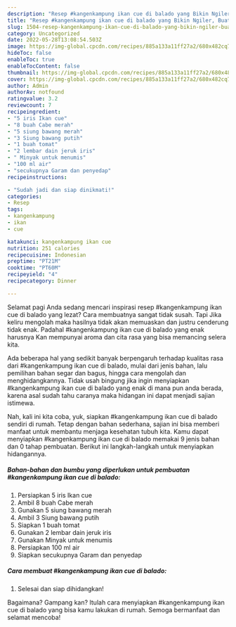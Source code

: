 ```yaml
---
description: "Resep #kangenkampung ikan cue di balado yang Bikin Ngiler, Buat Buka Puasa Menggugah Selera"
title: "Resep #kangenkampung ikan cue di balado yang Bikin Ngiler, Buat Buka Puasa Menggugah Selera"
slug: 1504-resep-kangenkampung-ikan-cue-di-balado-yang-bikin-ngiler-buat-buka-puasa-menggugah-selera
category: Uncategorized
date: 2022-05-28T13:08:54.503Z
image: https://img-global.cpcdn.com/recipes/885a133a11ff27a2/680x482cq70/kangenkampung-ikan-cue-di-balado-foto-resep-utama.jpg
hideToc: false
enableToc: true
enableTocContent: false
thumbnail: https://img-global.cpcdn.com/recipes/885a133a11ff27a2/680x482cq70/kangenkampung-ikan-cue-di-balado-foto-resep-utama.jpg
cover: https://img-global.cpcdn.com/recipes/885a133a11ff27a2/680x482cq70/kangenkampung-ikan-cue-di-balado-foto-resep-utama.jpg
author: Admin
authorAv: notfound
ratingvalue: 3.2
reviewcount: 7
recipeingredient:
- "5 iris Ikan cue"
- "8 buah Cabe merah"
- "5 siung bawang merah"
- "3 Siung bawang putih"
- "1 buah tomat"
- "2 lembar dain jeruk iris"
- " Minyak untuk menumis"
- "100 ml air"
- "secukupnya Garam dan penyedap"
recipeinstructions:

- "Sudah jadi dan siap dinikmati!"
categories:
- Resep
tags:
- kangenkampung
- ikan
- cue

katakunci: kangenkampung ikan cue 
nutrition: 251 calories
recipecuisine: Indonesian
preptime: "PT21M"
cooktime: "PT60M"
recipeyield: "4"
recipecategory: Dinner

---
```



Selamat pagi Anda sedang mencari inspirasi resep #kangenkampung ikan cue di balado yang lezat? Cara membuatnya sangat tidak susah. Tapi Jika keliru mengolah maka hasilnya tidak akan memuaskan dan justru cenderung tidak enak. Padahal #kangenkampung ikan cue di balado yang enak harusnya Kan mempunyai aroma dan cita rasa yang bisa memancing selera kita.


Ada beberapa hal yang sedikit banyak berpengaruh terhadap kualitas rasa dari #kangenkampung ikan cue di balado, mulai dari jenis bahan, lalu pemilihan bahan segar dan bagus, hingga cara mengolah dan menghidangkannya. Tidak usah bingung jika ingin menyiapkan #kangenkampung ikan cue di balado yang enak di mana pun anda berada, karena asal sudah tahu caranya maka hidangan ini dapat menjadi sajian istimewa.




Nah, kali ini kita coba, yuk, siapkan #kangenkampung ikan cue di balado sendiri di rumah. Tetap dengan bahan sederhana, sajian ini bisa memberi manfaat untuk membantu menjaga kesehatan tubuh kita. Kamu dapat menyiapkan #kangenkampung ikan cue di balado memakai 9 jenis bahan dan 0 tahap pembuatan. Berikut ini langkah-langkah untuk menyiapkan hidangannya.

<!--inarticleads1-->

##### Bahan-bahan dan bumbu yang diperlukan untuk pembuatan #kangenkampung ikan cue di balado:

1. Persiapkan 5 iris Ikan cue
1. Ambil 8 buah Cabe merah
1. Gunakan 5 siung bawang merah
1. Ambil 3 Siung bawang putih
1. Siapkan 1 buah tomat
1. Gunakan 2 lembar dain jeruk iris
1. Gunakan  Minyak untuk menumis
1. Persiapkan 100 ml air
1. Siapkan secukupnya Garam dan penyedap




<!--inarticleads2-->

##### Cara membuat #kangenkampung ikan cue di balado:


1. Selesai dan siap dihidangkan!



Bagaimana? Gampang kan? Itulah cara menyiapkan #kangenkampung ikan cue di balado yang bisa kamu lakukan di rumah. Semoga bermanfaat dan selamat mencoba!
